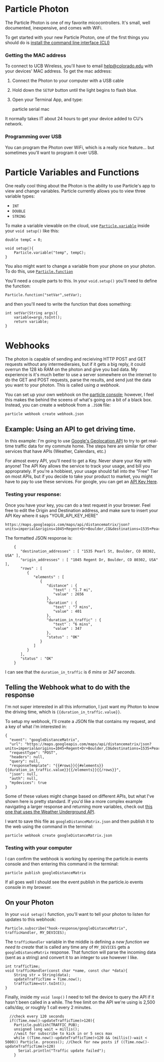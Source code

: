 # Particle Photon

The Particle Photon is one of my favorite micocontrollers. It's small, well documented, inexpensive, and comes with WiFi.

To get started with your new Particle Photon, one of the first things you should do is [install the command line interface (CLI)](https://docs.particle.io/guide/tools-and-features/cli/photon/#installing)

### Getting the MAC address 

To connect to UCB Wireless, you'll have to email [help@colorado.edu](mailto:help@colorado.edu) with your devices' MAC address. To get the mac address:

 1) Connect the Photon to your computer with a USB cable
 2) Hold down the `SETUP` button until the light begins to flash blue.
 3) Open your Terminal App, and type:

	 particle serial mac

It normally takes IT about 24 hours to get your device added to CU's network. 

### Programming over USB

You can program the Photon over WiFi, which is a really nice feature... but sometimes you'll want to program it over USB.

# Particle Variables and Functions
One really cool thing about the Photon is the ability to use Particle's app to view and change variables. Particle currently allows you to view three variable types:

  * `INT`
  * `DOUBLE`
  * `STRING`

 To make a variable viewable on the cloud, use [`Particle.variable`](https://docs.particle.io/reference/firmware/photon/#particle-variable-) inside your `void setup()` like this:

    double tempC = 0;

    void setup(){
  		Particle.variable("temp", tempC);
  	}

You also might want to change a variable from your phone on your photon. To do this, use [`Particle.function`](https://docs.particle.io/reference/firmware/photon/#particle-function-)

You'll need a couple parts to this. In your `void.setup()` you'll need to define the function:

    Particle.function("setVar",setVar);

and then you'll need to write the function that does something:

	int setVar(String args){
		variable=args.toInt();
		return variable;
	}

# Webhooks

The photon is capable of sending and recieiving HTTP POST and GET requests without any intermedieraies, but if it gets a big reply, it could overrun the 128 kb RAM on the photon and give you bad data. My experience is it's much better to use a server somewhere on the internet to do the GET and POST requests, parse the results, and send just the data you want to your photon. This is called using _a webhook_.

You can set up your own webhook on the [particle console](https://console.particle.io/integrations/); however, I feel this makes the behind the sceens of what's going on a bit of a black box. Instead, you can create a webhook from a `.JSON` file:

    particle webhook create webhook.json

## Example: Using an API to get driving time.

In this example: I'm going to use [Google's Geolocation API](https://developers.google.com/maps/documentation/distance-matrix/start) to try to get real-time traffic data for my commute home. The steps here are similar for other services that have APIs (Weather, Calendars, etc.)

For almost every API, you'll need to get a Key. Never share your Key with anyone! The API Key allows the service to track your usage, and bill you approprately. If you're a hobbiest, your usage should fall into the "Free" Tier on most APIs, but if you decide to take your product to market, you might have to pay to use these services. For google, you can get an [API Key Here](https://developers.google.com/maps/documentation/distance-matrix/get-api-key).

### Testing your response:

Once you have your key, you can do a test request in your browser. Feel free to edit the Origin and Destination address, and make sure to insert your API Key where it says "YOUR_API_KEY_HERE"

    https://maps.googleapis.com/maps/api/distancematrix/json?units=imperial&origins=1045+Regent+Dr+Boulder,CO&destinations=1535+Pearl+St,+Boulder,CO+80302&departure_time=now&key=YOUR_API_KEY_HERE

The formatted JSON response is:

		{
		   "destination_addresses" : [ "1535 Pearl St, Boulder, CO 80302, USA" ],
		   "origin_addresses" : [ "1045 Regent Dr, Boulder, CO 80302, USA" ],
		   "rows" : [
		      {
		         "elements" : [
		            {
		               "distance" : {
		                  "text" : "1.7 mi",
		                  "value" : 2656
		               },
		               "duration" : {
		                  "text" : "7 mins",
		                  "value" : 401
		               },
		               "duration_in_traffic" : {
		                  "text" : "6 mins",
		                  "value" : 347
		               },
		               "status" : "OK"
		            }
		         ]
		      }
		   ],
		   "status" : "OK"
		}

I can see that the `duration_in_traffic` is _6 mins_ or _347 seconds_. 

## Telling the Webhook what to do with the response
I'm not super interested in all this information, I just want my Photon to know the driving time, which is `{{duration_in_traffic.value}}`.

To setup my webhook, I'll create a JSON file that contains my request, and a key of what i'm interested in:

	{
	  "event": "googleDistanceMatrix",
	  "url": "https://maps.googleapis.com/maps/api/distancematrix/json?units=imperial&origins=1045+Regent+Dr+Boulder,CO&destinations=1535+Pearl+St,+Boulder,CO+80302&departure_time=now&key=YOUR_API_KEY_HERE",
	  "requestType": "POST",
	  "headers": null,
	  "query": null,
	  "responseTemplate": "{{#rows}}{{#elements}}{{duration_in_traffic.value}}{{/elements}}{{/rows}}",
	  "json": null,
	  "auth": null,
	  "mydevices": true
	}

Some of these values might change based on different APIs, but what I've shown here is pretty standard. If you'd like a more complex example navigating a larger response and returning more variables, check out [this one that uses the Weather Underground API](https://community.particle.io/t/tutorial-webhooks-and-responses-with-parsing-json-mustache-tokens/14612).

I want to save this file as `googleDistanceMatrix.json` and then publish it to the web using the command in the terminal:

    particle webhook create googleDistanceMatrix.json

### Testing with your computer
I can confirm the webhook is working by opening the particle.io events console and then entering this command in the terminal:

    particle publish googleDistanceMatrix

If all goes well I should see the event publish in the particle.io events console in my browser.

## On your Photon

In your `void setup()` function, you'll want to tell your photon to listen for updates to this webhook:

    Particle.subscribe("hook-response/googleDistanceMatrix", trafficHandler, MY_DEVICES);

The `trafficHandler` variable in the middle is defining a _new function we need to create_ that is called any time any of `MY_DEVICES` gets a `googleDistanceMatrix` response. That function will parse the incoming data (sent as a string) and convert it to an integer to use however I like. 

	int trafficTime; 
	void trafficHandler(const char *name, const char *data){
	    String str = String(data);
	    updateTrafficTime = Time.now();
	    trafficTime=str.toInt();
	}

Finally, inside my `void loop()` I need to tell the device to query the API if it hasn't been called in a while. The free limit on the API we're using is 2,500 calls/day, or roughly 1 call every 2 minutes.

	  //check every 120 seconds
	  if((Time.now()-updateTrafficTime)>120){
	    Particle.publish(TRAFFIC_PUB);
	    unsigned long wait = millis();
	    //wait for subscribe to kick in or 5 secs max
	    while ((Time.now()-updateTrafficTime)>120 && (millis()-wait < 5000)) Particle. process(); //Check for new posts if ((Time.now()-updateTrafficTime)>120)
	      Serial.println("Traffic update failed");
	    }